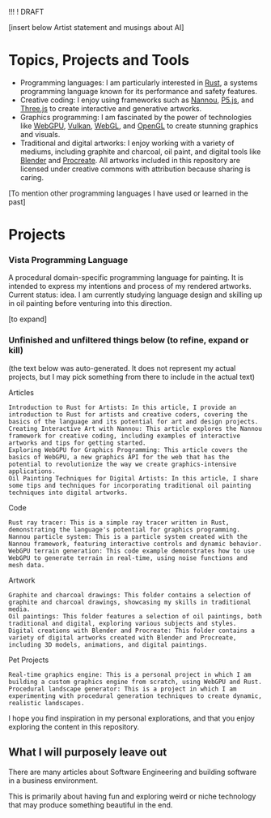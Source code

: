 !!! ! DRAFT

[insert below Artist statement and musings about AI]

# Topics, Projects and Tools

- Programming languages: I am particularly interested in [Rust](https://www.rust-lang.org/), a systems programming language known for its performance and safety features.
- Creative coding: I enjoy using frameworks such as [Nannou](https://nannou.cc/), [P5.js](https://p5js.org/), and [Three.js](https://threejs.org/) to create interactive and generative artworks.
- Graphics programming: I am fascinated by the power of technologies like [WebGPU](https://gpuweb.github.io/gpuweb/), [Vulkan](https://www.khronos.org/vulkan/), [WebGL](https://www.khronos.org/webgl/), and [OpenGL](https://www.opengl.org/) to create stunning graphics and visuals.
- Traditional and digital artworks: I enjoy working with a variety of mediums, including graphite and charcoal, oil paint, and digital tools like [Blender](https://www.blender.org/) and [Procreate](https://procreate.art/). All artworks included in this repository are licensed under creative commons with attribution because sharing is caring.

[To mention other programming languages I have used or learned in the past]

# Projects

### Vista Programming Language

A procedural domain-specific programming language for painting. It is intended to express my intentions and process of my rendered artworks. Current status: idea. I am currently studying language design and skilling up in oil painting before venturing into this direction.

[to expand]

### Unfinished and unfiltered things below (to refine, expand or kill)

(the text below was auto-generated. It does not represent my actual projects, but I may pick something from there to include in the actual text)

Articles

    Introduction to Rust for Artists: In this article, I provide an introduction to Rust for artists and creative coders, covering the basics of the language and its potential for art and design projects.
    Creating Interactive Art with Nannou: This article explores the Nannou framework for creative coding, including examples of interactive artworks and tips for getting started.
    Exploring WebGPU for Graphics Programming: This article covers the basics of WebGPU, a new graphics API for the web that has the potential to revolutionize the way we create graphics-intensive applications.
    Oil Painting Techniques for Digital Artists: In this article, I share some tips and techniques for incorporating traditional oil painting techniques into digital artworks.

Code

    Rust ray tracer: This is a simple ray tracer written in Rust, demonstrating the language's potential for graphics programming.
    Nannou particle system: This is a particle system created with the Nannou framework, featuring interactive controls and dynamic behavior.
    WebGPU terrain generation: This code example demonstrates how to use WebGPU to generate terrain in real-time, using noise functions and mesh data.

Artwork

    Graphite and charcoal drawings: This folder contains a selection of graphite and charcoal drawings, showcasing my skills in traditional media.
    Oil paintings: This folder features a selection of oil paintings, both traditional and digital, exploring various subjects and styles.
    Digital creations with Blender and Procreate: This folder contains a variety of digital artworks created with Blender and Procreate, including 3D models, animations, and digital paintings.

Pet Projects

    Real-time graphics engine: This is a personal project in which I am building a custom graphics engine from scratch, using WebGPU and Rust.
    Procedural landscape generator: This is a project in which I am experimenting with procedural generation techniques to create dynamic, realistic landscapes.

I hope you find inspiration in my personal explorations, and that you enjoy exploring the content in this repository.

## What I will purposely leave out

There are many articles about Software Engineering and building software in a business environment.

This is primarily about having fun and exploring weird or niche technology that may produce something beautiful in the end.
